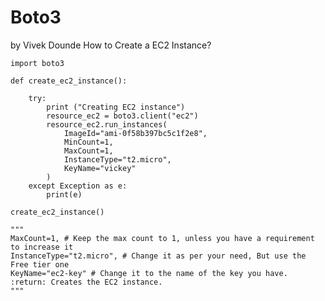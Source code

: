 # Boto3
by Vivek Dounde
How to Create a EC2 Instance?
```
import boto3

def create_ec2_instance():

    try:
        print ("Creating EC2 instance")
        resource_ec2 = boto3.client("ec2")
        resource_ec2.run_instances(
            ImageId="ami-0f58b397bc5c1f2e8",
            MinCount=1,
            MaxCount=1,
            InstanceType="t2.micro",
            KeyName="vickey"
        )
    except Exception as e:
        print(e)

create_ec2_instance()
```
    """
    MaxCount=1, # Keep the max count to 1, unless you have a requirement to increase it
    InstanceType="t2.micro", # Change it as per your need, But use the Free tier one
    KeyName="ec2-key" # Change it to the name of the key you have.
    :return: Creates the EC2 instance.
    """
